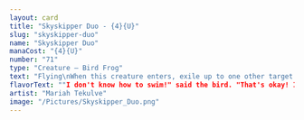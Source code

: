 ```yaml
---
layout: card
title: "Skyskipper Duo - {4}{U}"
slug: "skyskipper-duo"
name: "Skyskipper Duo"
manaCost: "{4}{U}"
number: "71"
type: "Creature — Bird Frog"
text: "Flying\nWhen this creature enters, exile up to one other target creature you control. Return it to the battlefield under its owner's control at the beginning of the next end step."
flavorText: ""I don't know how to swim!" said the bird. "That's okay! I don't know how to fly!" laughed the frog."
artist: "Mariah Tekulve"
image: "/Pictures/Skyskipper_Duo.png"
---
```


